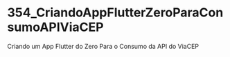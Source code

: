 # 354_CriandoAppFlutterZeroParaConsumoAPIViaCEP
Criando um App Flutter do Zero Para o Consumo da API do ViaCEP
